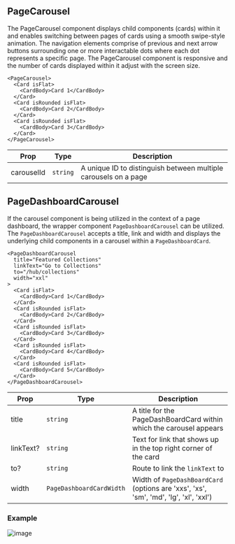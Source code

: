## PageCarousel

The PageCarousel component displays child components (cards) within it and enables switching between pages of cards using a smooth swipe-style animation. 
The navigation elements comprise of previous and next arrow buttons surrounding one or more
interactable dots where each dot represents a specific page. 
The PageCarousel component is responsive and the number of cards displayed within it adjust with the screen size.

```tsx
<PageCarousel>
  <Card isFlat>
    <CardBody>Card 1</CardBody>
  </Card>
  <Card isRounded isFlat>
    <CardBody>Card 2</CardBody>
  </Card>
  <Card isRounded isFlat>
    <CardBody>Card 3</CardBody>
  </Card>
</PageCarousel>
```

| Prop  | Type     | Description
| ----- | -------- | -----------
| carouselId | `string` | A unique ID to distinguish between multiple carousels on a page


## PageDashboardCarousel

If the carousel component is being utilized in the context of a page dashboard, the wrapper component `PageDashboardCarousel` can be utilized. The `PageDashboardCarousel` accepts a title, link and width and displays the underlying child components in a carousel within a `PageDashboardCard`.

```tsx
<PageDashboardCarousel
  title="Featured Collections"
  linkText="Go to Collections"
  to="/hub/collections"
  width="xxl"
>
  <Card isFlat>
    <CardBody>Card 1</CardBody>
  </Card>
  <Card isRounded isFlat>
    <CardBody>Card 2</CardBody>
  </Card>
  <Card isRounded isFlat>
    <CardBody>Card 3</CardBody>
  </Card>
  <Card isRounded isFlat>
    <CardBody>Card 4</CardBody>
  </Card>
  <Card isRounded isFlat>
    <CardBody>Card 5</CardBody>
  </Card>
</PageDashboardCarousel>
```

| Prop  | Type     | Description
| ----- | -------- | -----------
| title | `string` | A title for the PageDashBoardCard within which the carousel appears
| linkText? | `string` | Text for link that shows up in the top right corner of the card
| to? | `string` | Route to link the `linkText` to
| width | `PageDashboardCardWidth` | Width of `PageDashBoardCard` (options are 'xxs', 'xs', 'sm', 'md', 'lg', 'xl', 'xxl')

### Example

![image](https://github.com/ansible/ansible-ui/assets/43621546/137d8bc9-9e54-4d3c-9e69-57dfa970dbf9)
